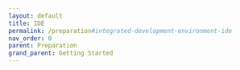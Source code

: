 ```yaml
---
layout: default
title: IDE
permalink: /preparation#integrated-development-environment-ide
nav_order: 0
parent: Preparation
grand_parent: Getting Started
---
```

